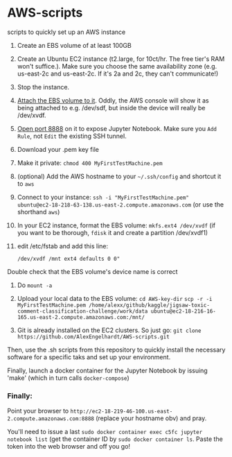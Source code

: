 # AWS-scripts

scripts to quickly set up an AWS instance

1. Create an EBS volume of at least 100GB
1. Create an Ubuntu EC2 instance (t2.large, for 10ct/hr. The free tier's RAM won't suffice.). Make sure you choose the same availability zone (e.g. us-east-2c and us-east-2c. If it's 2a and 2c, they can't communicate!)
1. Stop the instance.
1. [Attach the EBS volume to it](https://docs.aws.amazon.com/AWSEC2/latest/UserGuide/ebs-attaching-volume.html). Oddly, the AWS console will show it as being attached to e.g. /dev/sdf, but inside the device will really be /dev/xvdf.
2. [Open port 8888](https://stackoverflow.com/questions/17161345/how-to-open-a-web-server-port-on-ec2-instance) on it to expose Jupyter Notebook. Make sure you `Add Rule`, not `Edit` the existing SSH tunnel.
3. Download your .pem key file
4. Make it private: `chmod 400 MyFirstTestMachine.pem`
1. (optional) Add the AWS hostname to your `~/.ssh/config` and shortcut it to `aws`
5. Connect to your instance: `ssh -i "MyFirstTestMachine.pem" ubuntu@ec2-18-218-63-138.us-east-2.compute.amazonaws.com` (or use the shorthand `aws`)
1. In your EC2 instance, format the EBS volume: `mkfs.ext4 /dev/xvdf` (if you want to be thorough, `fdisk` it and create a partition /dev/xvdf1)
1. edit /etc/fstab and add this line:

    `/dev/xvdf /mnt ext4 defaults 0 0"`

  Double check that the EBS volume's device name is correct
1. Do `mount -a`
2. Upload your local data to the EBS volume:
    `cd AWS-key-dir`
    `scp -r -i MyFirstTestMachine.pem /home/alexx/github/kaggle/jigsaw-toxic-comment-classification-challenge/work/data ubuntu@ec2-18-216-16-165.us-east-2.compute.amazonaws.com:/mnt/`

1. Git is already installed on the EC2 clusters. So just go:
    `git clone https://github.com/AlexEngelhardt/AWS-scripts.git`

Then, use the .sh scripts from this repository to quickly install the necessary software for a specific taks and set up your environment.

Finally, launch a docker container for the Jupyter Notebook by issuing 'make' (which in turn calls `docker-compose`)

### Finally:

Point your browser to `http://ec2-18-219-46-100.us-east-2.compute.amazonaws.com:8888` (replace your hostname obv) and pray.

You'll need to issue a last `sudo docker container exec c5fc jupyter notebook list` (get the container ID by `sudo docker container ls`. Paste the token into the web browser and off you go!
